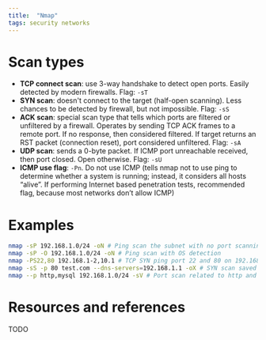 ```yaml
---
title:  "Nmap"
tags: security networks
---
```


# Scan types
* **TCP connect scan**: use 3-way handshake to detect open ports. Easily detected by modern firewalls. Flag: `-sT`
* **SYN scan**: doesn't connect to the target (half-open scanning). Less chances to be detected by firewall, but not impossible. Flag: `-sS`
* **ACK scan**: special scan type that tells which ports are filtered or unfiltered by a firewall. Operates by sending TCP ACK frames to a remote port. If no response, then  considered filtered. If target returns an RST packet (connection reset), port considered unfiltered. Flag: `-sA`
* **UDP scan**: sends a 0-byte packet. If ICMP port unreachable received, then port closed. Open otherwise. Flag: `-sU`
* **ICMP use flag**: `-Pn`. Do not use ICMP (tells nmap not to use ping to determine whether a system is running; instead, it considers all hosts “alive”. If performing Internet based penetration tests, recommended flag, because most networks don’t allow ICMP)

# Examples
```bash
nmap -sP 192.168.1.0/24 -oN # Ping scan the subnet with no port scanning saved to text file
nmap -sP -O 192.168.1.0/24 -oN # Ping scan with OS detection
nmap -PS22,80 192.168.1-2,10.1 # TCP SYN ping port 22 and 80 on 192.168.1.1, 192.168.2.1 and 192.168.10.1
nmap -sS -p 80 test.com --dns-servers=192.168.1.1 -oX # SYN scan saved to XML file
nmap --p http,mysql 192.168.1.0/24 -sV # Port scan related to http and mysql services and identification of the version of the service
```

# Resources and references
TODO
